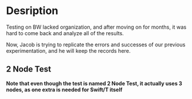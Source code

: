 # Desription

Testing on BW lacked organization, and after moving on for months, it was hard to come back and analyze all of the results.

Now, Jacob is trying to replicate the errors and successes of our previous experimentation, and he will keep the records here.

## 2 Node Test

**Note that even though the test is named 2 Node Test, it actually uses 3 nodes, as one extra is needed for Swift/T itself**
